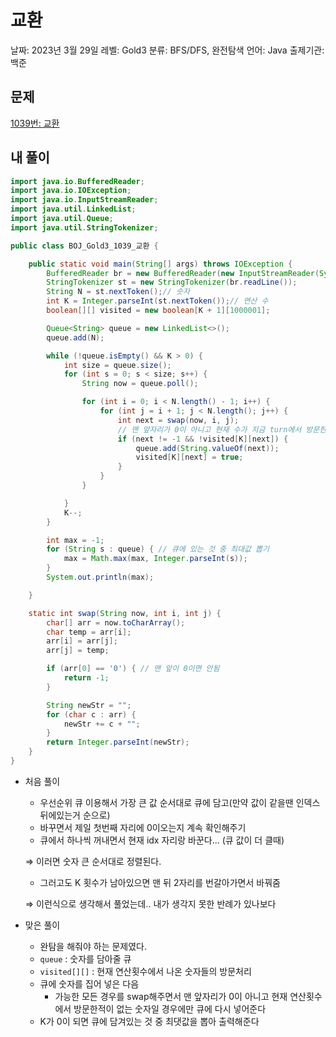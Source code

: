 # 교환

날짜: 2023년 3월 29일
레벨: Gold3
분류: BFS/DFS, 완전탐색
언어: Java
출제기관: 백준

## 문제

[1039번: 교환](https://www.acmicpc.net/problem/1039)

## 내 풀이

```java
import java.io.BufferedReader;
import java.io.IOException;
import java.io.InputStreamReader;
import java.util.LinkedList;
import java.util.Queue;
import java.util.StringTokenizer;

public class BOJ_Gold3_1039_교환 {

	public static void main(String[] args) throws IOException {
		BufferedReader br = new BufferedReader(new InputStreamReader(System.in));
		StringTokenizer st = new StringTokenizer(br.readLine());
		String N = st.nextToken();// 숫자
		int K = Integer.parseInt(st.nextToken());// 연산 수
		boolean[][] visited = new boolean[K + 1][1000001];

		Queue<String> queue = new LinkedList<>();
		queue.add(N);

		while (!queue.isEmpty() && K > 0) {
			int size = queue.size();
			for (int s = 0; s < size; s++) {
				String now = queue.poll();

				for (int i = 0; i < N.length() - 1; i++) {
					for (int j = i + 1; j < N.length(); j++) {
						int next = swap(now, i, j);
						// 맨 앞자리가 0이 아니고 현재 수가 지금 turn에서 방문한 적이 없을때
						if (next != -1 && !visited[K][next]) {
							queue.add(String.valueOf(next));
							visited[K][next] = true;
						}
					}
				}

			}
			K--;
		}

		int max = -1;
		for (String s : queue) { // 큐에 있는 것 중 최대값 뽑기
			max = Math.max(max, Integer.parseInt(s));
		}
		System.out.println(max);

	}

	static int swap(String now, int i, int j) {
		char[] arr = now.toCharArray();
		char temp = arr[i];
		arr[i] = arr[j];
		arr[j] = temp;

		if (arr[0] == '0') { // 맨 앞이 0이면 안됨
			return -1;
		}

		String newStr = "";
		for (char c : arr) {
			newStr += c + "";
		}
		return Integer.parseInt(newStr);
	}
}
```

- 처음 풀이
    - 우선순위 큐 이용해서 가장 큰 값 순서대로 큐에 담고(만약 값이 같을땐 인덱스 뒤에있는거 순으로)
    - 바꾸면서 제일 첫번째 자리에 0이오는지 계속 확인해주기
    - 큐에서 하나씩 꺼내면서 현재 idx 자리랑 바꾼다… (큐 값이 더 클때)
    
    ⇒ 이러면 숫자 큰 순서대로 정렬된다.
    
    - 그러고도 K 횟수가 남아있으면 맨 뒤 2자리를 번갈아가면서 바꿔줌
    
    ⇒ 이런식으로 생각해서 풀었는데.. 내가 생각지 못한 반례가 있나보다
    
- 맞은 풀이
    - 완탐을 해줘야 하는 문제였다.
    - `queue` : 숫자를 담아줄 큐
    - `visited[][]` : 현재 연산횟수에서 나온 숫자들의 방문처리
    - 큐에 숫자를 집어 넣은 다음
        - 가능한 모든 경우를 swap해주면서 맨 앞자리가 0이 아니고 현재 연산횟수에서 방문한적이 없는 숫자일 경우에만 큐에 다시 넣어준다
    - K가 0이 되면 큐에 담겨있는 것 중 최댓값을 뽑아 출력해준다